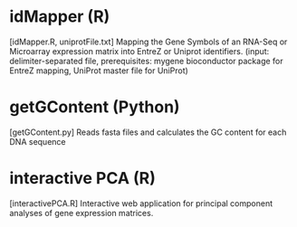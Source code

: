 # idMapper (R) 
[idMapper.R, uniprotFile.txt]
Mapping the Gene Symbols of an RNA-Seq or Microarray expression matrix into EntreZ or Uniprot identifiers.
(input: delimiter-separated file, prerequisites: mygene bioconductor package for EntreZ mapping, UniProt master file for UniProt)

# getGContent (Python) 
[getGContent.py]
Reads fasta files and calculates the GC content for each DNA sequence

# interactive PCA (R)
[interactivePCA.R]
Interactive web application for principal component analyses of gene expression matrices.

